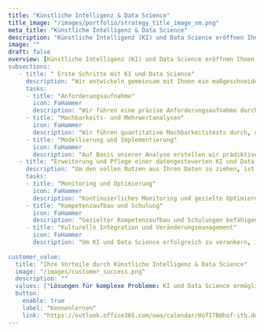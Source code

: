 ```yaml
---
title: "Künstliche Intelligenz & Data Science"
title_image: "/images/portfolio/strategy_title_image_sm.png"
meta_title: "Künstliche Intelligenz & Data Science"
description: "Künstliche Intelligenz (KI) und Data Science eröffnen Ihnen die Möglichkeit, Ihre Unternehmensdaten auf völlig neue Weise zu nutzen. Durch fortschrittliche Algorithmen und datengestützte Modelle können Sie präzisere Vorhersagen treffen, komplexe Muster erkennen und so Ihre Geschäftsstrategien optimieren. "
image: ""
draft: false
overview: [Künstliche Intelligenz (KI) und Data Science eröffnen Ihnen die Möglichkeit, Ihre Unternehmensdaten auf völlig neue Weise zu nutzen. Durch fortschrittliche Algorithmen und datengestützte Modelle können Sie präzisere Vorhersagen treffen, komplexe Muster erkennen und so Ihre Geschäftsstrategien optimieren. Der gezielte Einsatz dieser Technologien ermöglicht es Ihnen, tiefere Einblicke zu gewinnen und Ihre Unternehmensentscheidungen mit einem hohen Grad an Genauigkeit zu treffen.", "In einer Ära, in der Daten als neue Ressource gelten, ist der richtige Einsatz von KI und Data Science entscheidend, um Ihre Wettbewerbsfähigkeit zu stärken. Diese Technologien ermöglichen es Ihnen, aus großen Datenmengen wertvolle Erkenntnisse zu gewinnen, die zu besseren Entscheidungen und innovativen Geschäftsmodellen führen. Der Übergang zu einem KI-gesteuerten Unternehmen erfordert eine umfassende Strategie, die sowohl technische als auch personelle Aspekte umfasst.", "Wie können Sie KI und Data Science optimal einsetzen, um Ihre Geschäftsprozesse zu verbessern? Welche Datenquellen und Algorithmen sind für Ihre spezifischen Anforderungen am nützlichsten? Wie stellen Sie sicher, dass Ihr Team die neuen Technologien effizient nutzt? Die Antworten auf diese Fragen helfen Ihnen, Ihre Strategie effektiv umzusetzen."]
subsections: 
   - title: " Erste Schritte mit KI und Data Science"
     description: "Wir entwickeln gemeinsam mit Ihnen ein maßgeschneidertes KI- und Data-Science-Konzept, das auf Ihre Unternehmensziele einzahlt. Nach einer umfassenden Analyse Ihrer bestehenden Dateninfrastruktur erstellen wir einen klaren Plan, um Ihre Daten intelligent zu nutzen und in praktische Geschäftslösungen zu verwandeln."
     tasks: 
     - title: "Anforderungsaufnahme​"
       icon: FaHammer
       description: "Wir führen eine präzise Anforderungsaufnahme durch, um ihre Bedürfnisse und Herausforderungen vollständig zu verstehen. Parallel dazu identifizieren wir Maßnahmen, die schnell umsetzbar sind und sofortige Erfolge bringen, um frühzeitig Nutzen aus den KI-Investitionen zu ziehen und Vertrauen aufzubauen." 
     - title: "Machbarkeits- und Mehrwertanalysen​"
       icon: FaHammer
       description: "Wir führen quantitative Machbarkeitstests durch, um die technischen und wirtschaftlichen Realisierbarkeit der vorgeschlagenen KI-Lösungen zu prüfen. Gleichzeitig bewerten wir den potenziellen Mehrwert dieser Lösungen für Ihr Unternehmen, um sicherzustellen, dass die Investition in KI und Data Science die erwarteten Ergebnisse liefert."  
     - title: "Modellierung und Implementierung"
       icon: FaHammer
       description: "Auf Basis unserer Analyse erstellen wir prädiktive Modelle und Algorithmen, die gezielt auf Ihre geschäftlichen Herausforderungen abgestimmt sind. Wir unterstützen Sie bei der Implementierung dieser Modelle in Ihre bestehenden Systeme und Prozesse. Dazu gehört auch die schnelle Umsetzung von sogenannten "Quick Wins" – sofort umsetzbaren Maßnahmen, die schnelle Ergebnisse liefern und die Akzeptanz der neuen Technologien fördern."  
   - title: "Erweiterung und Pflege einer datengesteuerten KI und Data Science Landschaft​"
     description: "Um den vollen Nutzen aus Ihren Daten zu ziehen, ist es entscheidend, Ihre Systeme und Modelle regelmäßig zu aktualisieren und zu erweitern. Dies beinhaltet die Integration neuer Datenquellen, die Optimierung bestehender Algorithmen und die Anpassung an sich verändernde geschäftliche Anforderungen. Durch gezielte Pflege und Erweiterung Ihrer datengesteuerten Landschaft stellen Sie sicher, dass Ihre KI-Lösungen stets auf dem neuesten Stand bleiben und den größtmöglichen Mehrwert liefern."
     tasks: 
     - title: "Monitoring und Optimierung"
       icon: FaHammer
       description: "Kontinuierliches Monitoring und gezielte Optimierung sind entscheidend, um Ihre KI- und Data-Science-Lösungen leistungsfähig zu halten. Durch regelmäßige Überwachung und Anpassung an neue Daten und Geschäftsanforderungen stellen Wir mit Ihnen sicher, dass Ihre Systeme effizient bleiben und langfristig erfolgreich arbeiten.​"
     - title: "Kompetenzaufbau und Schulung"
       icon: FaHammer
       description: "Gezielter Kompetenzaufbau und Schulungen befähigen Ihr Team, KI- und Data-Science-Technologien effektiv zu nutzen. Wir unterstützen Sie dabei, die nötigen Fähigkeiten zu entwickeln und sicherzustellen, dass Ihr Team stets auf dem neuesten Stand bleibt, um das volle Potenzial Ihrer Daten auszuschöpfen." 
     - title: "Kulturelle Integration und Veränderungsmanagement"
       icon: FaHammer
       description: "Um KI und Data Science erfolgreich zu verankern, ist die kulturelle Integration entscheidend. Durch Change-Eanagement fördern wir eine datengestützte Entscheidungsfindungskultur und begleiten Ihr Team dabei, sich auf neue Arbeitsweisen wohlwollend einzustellen und die Technologien nachhaltig in den Unternehmensalltag zu integrieren." 
     
customer_value:
  title: "Ihre Vorteile durch Künstliche Intelligenz & Data Science"
  image: "/images/customer_success.png"
  description: ""
  values: ["Lösungen für komplexe Probleme: KI und Data Science ermöglichen es Ihnen, hochkomplexe Geschäftsprobleme zu analysieren und innovative Lösungen zu entwickeln, die mit herkömmlichen Methoden nicht erreichbar wären.", "Präzise Vorhersagen: Treffen Sie fundierte Entscheidungen auf Basis von präzisen Vorhersagemodellen und datengetriebenen Einblicken, die zukünftige Trends und Entwicklungen abbilden.", "Erhöhte Mitarbeiterzufriedenheit:KI kann monotone, zeitaufwendige Aufgaben automatisieren, was Ihre Mitarbeiter entlastet und ihnen ermöglicht, sich auf wertschöpfende Tätigkeiten zu konzentrieren.", "Skalierbare Lösungen: KI-gestützte Systeme passen sich flexibel an wachsende Datenmengen und Geschäftsanforderungen an, sodass Sie Ihre Infrastruktur effizient und kostengünstig skalieren können."]  
  button:
    enable: true
    label: "Kennenlernen"
    link: "https://outlook.office365.com/owa/calendar/HofITB@hof-itb.de/bookings/"  
---
```

